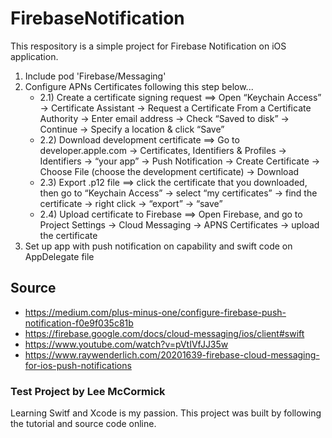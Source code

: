 # FirebaseNotification
This respository is a simple project for Firebase Notification on iOS application.  
 1) Include pod 'Firebase/Messaging'
 2) Configure APNs Certificates following this step below...
    - 2.1) Create a certificate signing request ==> Open “Keychain Access” → Certificate Assistant → Request a Certificate From a Certificate Authority → Enter email address → Check “Saved to disk” → Continue → Specify a location & click “Save”
    - 2.2) Download development certificate ==> Go to developer.apple.com → Certificates, Identifiers & Profiles → Identifiers → “your app” → Push Notification → Create Certificate → Choose File (choose the development certificate) → Download
    - 2.3) Export .p12 file ==> click the certificate that you downloaded, then go to “Keychain Access” → select “my certificates” → find the certificate → right click → “export” → “save”
    - 2.4) Upload certificate to Firebase ==> Open Firebase, and go to Project Settings → Cloud Messaging → APNS Certificates → upload the certificate
 3) Set up app with push notification on capability and swift code on AppDelegate file

## Source
- https://medium.com/plus-minus-one/configure-firebase-push-notification-f0e9f035c81b
- https://firebase.google.com/docs/cloud-messaging/ios/client#swift
- https://www.youtube.com/watch?v=pVtIVfJJ35w
- https://www.raywenderlich.com/20201639-firebase-cloud-messaging-for-ios-push-notifications

### Test Project by Lee McCormick
Learning Switf and Xcode is my passion. This project was built by following the tutorial and source code online.
